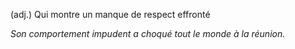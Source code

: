 (adj.) Qui montre un manque de respect effronté

*Son comportement impudent a choqué tout le monde à la réunion.*